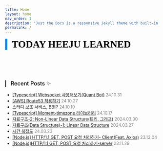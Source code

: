 ```yaml
---
title: Home
layout: home
nav_order: 1
description: "Just the Docs is a responsive Jekyll theme with built-in search that is easily customizable and hosted on GitHub Pages."
permalink: /
---
```


<div style="font-family: serif; font-size:32px; font-weight: 800; border-left: 7px solid #0687f0; padding-left:15px !important; color:#000000; margin-bottom: 50px;">TODAY HEEJU LEARNED</div>

<div style="font-size:18px; font-weight: 500; border-left: 3px solid #404040; padding-left:15px !important; color:#000000; margin-top:100px; margin-bottom:15px;">Recent Posts ✨</div>

<ul>
    <li>
        <a href="https://kang-heeju.github.io/docs/typescript_NestJS/websocket/">[Typescript] Websocket 사용해보기(Quant Bot)</a>
        <span style="color:#808080">24.10.31</span>
    </li>
    <li>
        <a href="https://kang-heeju.github.io/docs/cloud/route53/">[AWS] Route53 적용하기</a>
        <span style="color:#808080">24.10.27</span>
    </li>
    <li>
        <a href="https://kang-heeju.github.io/docs/projects/BBIP/">스터디 보조 서비스, BBIP</a>
        <span style="color:#808080">24.10.19</span>
    </li>
    <li>
        <a href="https://kang-heeju.github.io/docs/typescript_NestJS/moment-timezone/">[Typescript] Moment-timezone 라이브러리</a>
        <span style="color:#808080">24.10.17</span>
    </li>
    <li>
        <a href="https://kang-heeju.github.io/docs/algorithm/data-structure-2/">자료구조-2: Non-Linear Data Structure(트리, 그래프)</a>
        <span style="color:#808080">2024.03.30</span>
    </li>
    <li>
        <a href="https://kang-heeju.github.io/docs/algorithm/data-structure-1/">자료구조(Data Structure)-1: Linear Data Structure</a>
        <span style="color:#808080">2024.03.27</span>
    </li>
    <li>
        <a href= "https://kang-heeju.github.io/docs/algorithm/time-complexity/">시간 복잡도</a>
        <span style="color:#808080">24.03.23</span>
    </li>
        <li>
        <a href= "https://kang-heeju.github.io/docs/nodeJS/http-client/">[Node.js] HTTP/1.1 GET, POST 요청 처리하기- Client(Feat. Axios)</a>
        <span style="color:#808080">23.12.04</span>
    </li>
        <li>
        <a href= "https://kang-heeju.github.io/docs/nodeJS/http-server/">[Node.js]HTTP/1.1 GET, POST 요청 처리하기-server</a>
        <span style="color:#808080">23.11.29</span>
    </li>
</ul>

